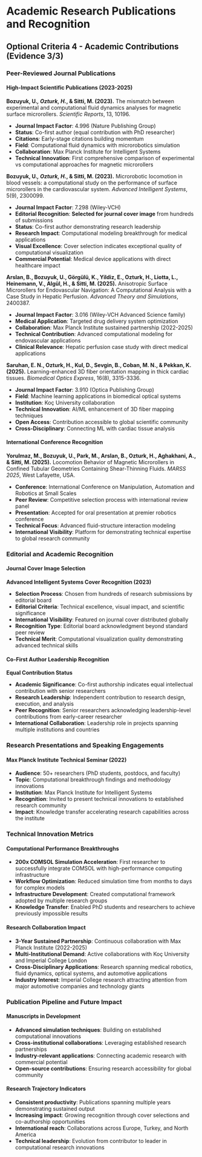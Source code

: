 # Academic Research Publications and Recognition

## Optional Criteria 4 - Academic Contributions (Evidence 3/3)

### Peer-Reviewed Journal Publications

#### High-Impact Scientific Publications (2023-2025)

**Bozuyuk, U.*, Ozturk, H.*, & Sitti, M. (2023).** The mismatch between experimental and computational fluid dynamics analyses for magnetic surface microrollers. *Scientific Reports*, 13, 10196.

- **Journal Impact Factor**: 4.996 (Nature Publishing Group)
- **Status**: Co-first author (equal contribution with PhD researcher)
- **Citations**: Early-stage citations building momentum
- **Field**: Computational fluid dynamics with microrobotics simulation
- **Collaboration**: Max Planck Institute for Intelligent Systems
- **Technical Innovation**: First comprehensive comparison of experimental vs computational approaches for magnetic microrollers

**Bozuyuk, U.*, Ozturk, H.*, & Sitti, M. (2023).** Microrobotic locomotion in blood vessels: a computational study on the performance of surface microrollers in the cardiovascular system. *Advanced Intelligent Systems*, 5(9), 2300099.

- **Journal Impact Factor**: 7.298 (Wiley-VCH)
- **Editorial Recognition**: **Selected for journal cover image** from hundreds of submissions
- **Status**: Co-first author demonstrating research leadership
- **Research Impact**: Computational modeling breakthrough for medical applications
- **Visual Excellence**: Cover selection indicates exceptional quality of computational visualization
- **Commercial Potential**: Medical device applications with direct healthcare impact

**Arslan, B., Bozuyuk, U., Görgülü, K., Yildiz, E., Ozturk, H., Liotta, L., Heinemann, V., Algül, H., & Sitti, M. (2025).** Anisotropic Surface Microrollers for Endovascular Navigation: A Computational Analysis with a Case Study in Hepatic Perfusion. *Advanced Theory and Simulations*, 2400387.

- **Journal Impact Factor**: 3.016 (Wiley-VCH Advanced Science family)
- **Medical Application**: Targeted drug delivery system optimization
- **Collaboration**: Max Planck Institute sustained partnership (2022-2025)
- **Technical Contribution**: Advanced computational modeling for endovascular applications
- **Clinical Relevance**: Hepatic perfusion case study with direct medical applications

**Saruhan, E. N., Ozturk, H., Kul, D., Sevgin, B., Coban, M. N., & Pekkan, K. (2025).** Learning-enhanced 3D fiber orientation mapping in thick cardiac tissues. *Biomedical Optics Express*, 16(8), 3315-3336.

- **Journal Impact Factor**: 3.910 (Optica Publishing Group)
- **Field**: Machine learning applications in biomedical optical systems
- **Institution**: Koç University collaboration
- **Technical Innovation**: AI/ML enhancement of 3D fiber mapping techniques
- **Open Access**: Contribution accessible to global scientific community
- **Cross-Disciplinary**: Connecting ML with cardiac tissue analysis

#### International Conference Recognition

**Yorulmaz, M., Bozuyuk, U., Park, M., Arslan, B., Ozturk, H., Aghakhani, A., & Sitti, M. (2025).** Locomotion Behavior of Magnetic Microrollers in Confined Tubular Geometries Containing Shear-Thinning Fluids. *MARSS 2025*, West Lafayette, USA.

- **Conference**: International Conference on Manipulation, Automation and Robotics at Small Scales
- **Peer Review**: Competitive selection process with international review panel
- **Presentation**: Accepted for oral presentation at premier robotics conference
- **Technical Focus**: Advanced fluid-structure interaction modeling
- **International Visibility**: Platform for demonstrating technical expertise to global research community

### Editorial and Academic Recognition

#### Journal Cover Image Selection

**Advanced Intelligent Systems Cover Recognition (2023)**

- **Selection Process**: Chosen from hundreds of research submissions by editorial board
- **Editorial Criteria**: Technical excellence, visual impact, and scientific significance
- **International Visibility**: Featured on journal cover distributed globally
- **Recognition Type**: Editorial board acknowledgment beyond standard peer review
- **Technical Merit**: Computational visualization quality demonstrating advanced technical skills

#### Co-First Author Leadership Recognition

**Equal Contribution Status**

- **Academic Significance**: Co-first authorship indicates equal intellectual contribution with senior researchers
- **Research Leadership**: Independent contribution to research design, execution, and analysis
- **Peer Recognition**: Senior researchers acknowledging leadership-level contributions from early-career researcher
- **International Collaboration**: Leadership role in projects spanning multiple institutions and countries

### Research Presentations and Speaking Engagements

#### Max Planck Institute Technical Seminar (2022)

- **Audience**: 50+ researchers (PhD students, postdocs, and faculty)
- **Topic**: Computational breakthrough findings and methodology innovations
- **Institution**: Max Planck Institute for Intelligent Systems
- **Recognition**: Invited to present technical innovations to established research community
- **Impact**: Knowledge transfer accelerating research capabilities across the institute

### Technical Innovation Metrics

#### Computational Performance Breakthroughs

- **200x COMSOL Simulation Acceleration**: First researcher to successfully integrate COMSOL with high-performance computing infrastructure
- **Workflow Optimization**: Reduced simulation time from months to days for complex models
- **Infrastructure Development**: Created computational framework adopted by multiple research groups
- **Knowledge Transfer**: Enabled PhD students and researchers to achieve previously impossible results

#### Research Collaboration Impact

- **3-Year Sustained Partnership**: Continuous collaboration with Max Planck Institute (2022-2025)
- **Multi-Institutional Demand**: Active collaborations with Koç University and Imperial College London
- **Cross-Disciplinary Applications**: Research spanning medical robotics, fluid dynamics, optical systems, and automotive applications
- **Industry Interest**: Imperial College research attracting attention from major automotive companies and technology giants

### Publication Pipeline and Future Impact

#### Manuscripts in Development

- **Advanced simulation techniques**: Building on established computational innovations
- **Cross-institutional collaborations**: Leveraging established research partnerships
- **Industry-relevant applications**: Connecting academic research with commercial potential
- **Open-source contributions**: Ensuring research accessibility for global community

#### Research Trajectory Indicators

- **Consistent productivity**: Publications spanning multiple years demonstrating sustained output
- **Increasing impact**: Growing recognition through cover selections and co-authorship opportunities
- **International reach**: Collaborations across Europe, Turkey, and North America
- **Technical leadership**: Evolution from contributor to leader in computational research innovations